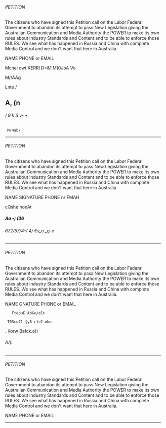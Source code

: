 ###### PETITION

 The citizens who have signed this Petition call on the Labor Federal Government to abandon its attempt to pass New Legislation giving the Australian Communication and Media Authority the POWER to make its own rules about Industry Standards and Content and to be able to enforce those RULES. We see what has happened in Russia and China with complete Media Control and we don't want that here
 in Australia.

 NAME PHONE or EMAIL

 Mchel owt
 KERRI D<&1 M(0JoA Vo

 M//AAg

 Lnte /
## A, (n
###### / 9 k S v- •
```
 M/4ab/

```

-----

###### PETITION

 The citizens who have signed this Petition call on the Labor Federal Government to abandon its attempt to pass New Legislation giving the Australian Communication and Media Authority the POWER to make its own rules about Industry Standards and Content and to be able to enforce those RULES. We see what has happened in Russia and China with complete Media Control and we don't want that here in Australia.

 NAME SIGNATURE PHONE nr FMAH

 cQshe hooAt
##### Aa •) (36

###### 672/57/4-/ 4/ €v_a _g-e


-----

###### PETITION

 The citizens who have signed this Petition call on the Labor Federal Government to abandon its attempt to pass New Legislation giving the Australian Communication and Media Authority the POWER to make its own rules about Industry Standards and Content and to be able to enforce those RULES. We see what has happened in Russia and China with complete Media Control and we don't want that here in Australia.

 NAME GNATURE PHONE or EMAIL
```
   FtepuE AoGe/eE>

 T0Sco71 {y8 c)e2 obo

```
. Korw Bafck.o))

###### A/(.


-----

###### PETITION

 The citizens who have signed this Petition call on the Labor Federal Government to abandon its attempt to pass New Legislation giving the Australian Communication and Media Authority the POWER to make its own rules about Industry Standards and Content and to be able to enforce those RULES. We see what has happened in Russia and China with complete Media Control and we don't want that here
 in Australia.

 NAME PHONE or EMAIL


-----

